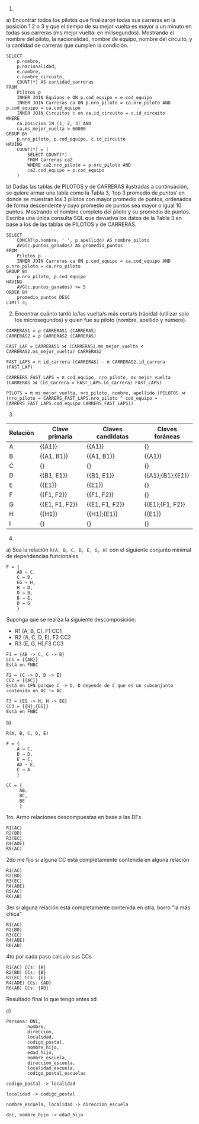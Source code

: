 1. 

a) Encontrar todos los pilotos que finalizaron todas sus carreras en la posición 1 2 o 3 y que el tiempo de su mejor vuelta es mayor a un minuto en todas sus carreras
(ms mejor vuelta: en milisegundos). Mostrando el nombre del piloto, la nacionalidad, nombre de equipo, nombre del circuito, y la cantidad de carreras que cumplen la condición.

```
SELECT 
    p.nombre, 
    p.nacionalidad, 
    e.nombre, 
    c.nombre_circuito, 
    COUNT(*) AS cantidad_carreras
FROM 
    Pilotos p
    INNER JOIN Equipos e ON p.cod_equipo = e.cod_equipo
    INNER JOIN Carreras ca ON p.nro_piloto = ca.nro_piloto AND p.cod_equipo = ca.cod_equipo
    INNER JOIN Circuitos c on ca.id_circuito = c.id_circuito
WHERE 
    ca.posicion IN (1, 2, 3) AND
    ca.ms_mejor_vuelta > 60000
GROUP BY 
    p.nro_piloto, p.cod_equipo, c.id_circuito
HAVING 
    COUNT(*) = (
        SELECT COUNT(*)
        FROM Carreras ca2 
        WHERE ca2.nro_piloto = p.nro_piloto AND
        ca2.cod_equipo = p.cod_equipo
    )
```

b) Dadas las tablas de PILOTOS y de CARRERAS ilustradas a continuación, se quiere armar una tabla como la Tabla 3, ‘top 3 promedio de puntos‘ en donde se muestran los 3 pilotos con mayor promedio de puntos, ordenados de forma descendente y cuyo promedio de puntos sea mayor o igual 10 puntos. Mostrando el nombre completo del piloto y su promedio de puntos.
Escriba una única consulta SQL que devuelva los datos de la Tabla 3 en base a los de
las tablas de PILOTOS y de CARRERAS.

```
SELECT
    CONCAT(p.nombre, ' ', p.apellido) AS nombre_piloto
    AVG(c.puntos_ganados) AS promedio_puntos
FROM
    Pilotos p
    INNER JOIN Carreras ca ON p.cod_equipo = ca.cod_equipo AND p.nro_piloto = ca.nro_piloto
GROUP BY 
    p.nro_piloto, p.cod_equipo
HAVING 
    AVG(c.puntos_ganados) >= 5
ORDER BY 
    promedio_puntos DESC
LIMIT 3;
```

2. Encontrar cuánto tardó la/las vuelta/s más corta/s (rápida) (utilizar solo los microsegundos) y quien fue su piloto (nombre, apellido y número).

```
CARRERAS1 = ρ CARRERAS1 (CARRERAS)
CARRERAS2 = ρ CARRERAS2 (CARRERAS)

FAST_LAP = CARRERAS1 ⋊ (CARRERAS1.ms_mejor_vuelta < CARRERAS2.ms_mejor_vuelta) CARRERAS2

FAST_LAPS = π id_carrera (CARRERAS) - π CARRERAS2.id_carrera (FAST_LAP)

CARREERS_FAST_LAPS = π cod_equipo, nro_piloto, ms_mejor_vuelta (CARRERAS ⋊ (id_carrera = FAST_LAPS.id_carrera) FAST_LAPS) 

PILOTS = π ms_mejor_vuelta, nro_piloto, nombre, apellido (PILOTOS ⋊  (nro_piloto = CARRERS_FAST_LAPS.nro_piloto ^ cod_equipo = CARRERS_FAST_LAPS.cod_equipo CARRERS_FAST_LAPS))
```

3.

| Relación | Clave primaria | Claves candidatas  | Claves foráneas |
|----------|-----|----------|----|
| A   | {{A1}} | {{A1}} | {} |
| B   | {{A1, B1}} | {{A1, B1}} | {{A1}} |
| C   | {} | {} | {} |
| D   | {{B1, E1}} | {{B1, E1}} | {{A1};{B1};{E1}} |
| E   | {{E1}} | {{E1}} | {} |
| F   | {{F1, F2}} | {{F1, F2}} | {} |
| G   | {{E1, F1, F2}} | {{E1, F1, F2}} | {{E1};{F1, F2}} |
| H   | {{H1}} | {{H1};{E1}} | {{E1}} |
| I   | {} | {} | {} | 

4.
a) Sea la relación `R(A, B, C, D, E, G, H)` con el siguiente conjunto minimal de dependencias funcionales 

```
F = {
    AB → C, 
    C → D, 
    EG → H, 
    H → D, 
    D → B, 
    B → E, 
    D → G
    }
```

Suponga que se realiza la siguiente descomposición:

- R1 (A, B, C), F1 CC1
- R2 (A, C, D, E), F2 CC2
- R3 (E, G, H),F3 CC3

```
F1 = {AB -> C, C -> B}
CC1 = {{AB}}
Está en FNBC
```

```
F2 = {C -> D, D -> E}
CC2 = {{AC}}
Está en 1FN porque C -> D, D depende de C que es un subconjunto contenido en AC != AC.
```

```
F3 = {EG -> H, H -> EG}
CC3 = {{H};{EG}}
Está en FNBC
```

b)

`R(A, B, C, D, E)`

```
F = {
    A → C,
    B → D,
    E → C, 
    AD → E, 
    C → A
    }
```

```
CC = {
     AB,
     BC,
     BE
     }
```

1ro. Armo relaciones descompuestas en base a las DFs

```
R1(AC)
R2(BD)
R3(EC)
R4(ADE)
R5(AC)
```

2do me fijo si alguna CC está completamente contenida en alguna relación

```
R1(AC)
R2(BD)
R3(EC)
R4(ADE)
R5(AC)
R6(AB)
```

3er si alguna relación está completamente contenida en otra, borro "la más chica"

```
R1(AC)
R2(BD)
R3(EC)
R4(ADE)
R6(AB)
```

4to por cada paso calculo sus CCs

```
R1(AC) CCs: {A}
R2(BD) CCs: {B}
R3(EC) CCs: {E}
R4(ADE) CCs: {AD}
R6(AB) CCs: {AB}
```

Resultado final lo que tengo antes xd

c)
```
Persona: DNI,
        nombre, 
        dirección, 
        localidad, 
        codigo_postal, 
        nombre_hijo, 
        edad_hijo, 
        nombre_escuela, 
        direccion_escuela, 
        localidad_escuela, 
        codigo_postal_escuelas
```

```
codigo_postal -> localidad

localidad -> codigo_postal

nombre_escuela, localidad -> direccion_escuela

dni, nombre_hijo -> edad_hijo
```